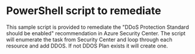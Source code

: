 # PowerShell script to remediate

This sample script is provided to remediate the "DDoS Protection Standard should be enabled" 
recommendation in Azure Security Center.  The script will enumerate the task from Security Center
and loop through each resource and add DDOS.  If not DDOS Plan exists it will create one.
